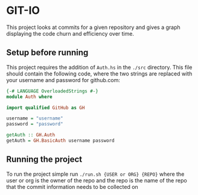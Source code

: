 # GIT-IO
This project looks at commits for a given repository and gives a graph displaying
the code churn and efficiency over time.
## Setup before running
This project requires the addition of `Auth.hs` in the `./src` directory. This file
should contain the following code, where the two strings are replaced with your
username and password for github.com:
 ```Haskell
 {-# LANGUAGE OverloadedStrings #-}
 module Auth where

 import qualified GitHub as GH

 username = "username"
 password = "password"

 getAuth :: GH.Auth
 getAuth = GH.BasicAuth username password
 ```
 ## Running the project
 To run the project simple run `./run.sh {USER or ORG} {REPO}`
 where the user or org is the owner of the repo and the repo is the name of the
 repo that the commit information needs to be collected on

